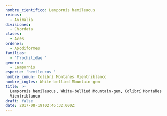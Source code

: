 ```yaml
---
nombre_cientifico: Lampornis hemileucus
reinos:
  - Animalia
divisiones:
  - Chordata
clases:
  - Aves
ordenes:
  - Apodiformes
familias:
  - 'Trochilidae '
generos:
  - Lampornis
especie: 'hemileucus '
nombre_comun: Colibrí Montañes Vientriblanco
nombre_ingles: White-bellied Mountain-gem
title: >-
  Lampornis hemileucus, White-bellied Mountain-gem, Colibrí Montañes
  Vientriblanco
draft: false
date: 2017-08-19T02:46:32.000Z
---
```


